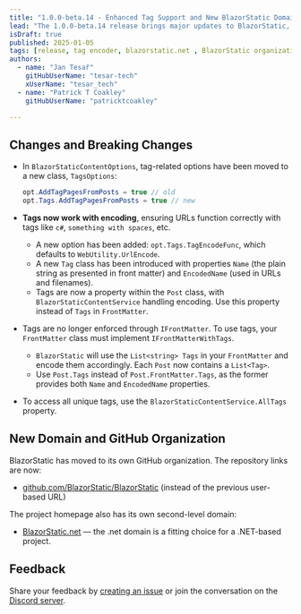 ```yaml
---
title: "1.0.0-beta.14 - Enhanced Tag Support and New BlazorStatic Domain"
lead: "The 1.0.0-beta.14 release brings major updates to BlazorStatic, with enhanced tag encoding, reorganized options, and a dedicated new GitHub organization and domain."
isDraft: true
published: 2025-01-05
tags: [release, tag encoder, blazorstatic.net , BlazorStatic organization]
authors:
  - name: "Jan Tesař"
    gitHubUserName: "tesar-tech"
    xUserName: "tesar_tech"
  - name: "Patrick T Coakley"
    gitHubUserName: "patricktcoakley"

---
```


## Changes and Breaking Changes

- In `BlazorStaticContentOptions`, tag-related options have been moved to a new class, `TagsOptions`:

    ```csharp
    opt.AddTagPagesFromPosts = true // old
    opt.Tags.AddTagPagesFromPosts = true // new
    ```

- **Tags now work with encoding**, ensuring URLs function correctly with tags like `c#`, `something with spaces`, etc.
    - A new option has been added: `opt.Tags.TagEncodeFunc`, which defaults to `WebUtility.UrlEncode`.
    - A new `Tag` class has been introduced with properties `Name` (the plain string as presented in front matter) and `EncodedName` (used in URLs and filenames).
    - Tags are now a property within the `Post` class, with `BlazorStaticContentService` handling encoding. Use this property instead of `Tags` in `FrontMatter`.

- Tags are no longer enforced through `IFrontMatter`. To use tags, your `FrontMatter` class must implement `IFrontMatterWithTags`.
    - `BlazorStatic` will use the `List<string> Tags` in your `FrontMatter` and encode them accordingly. Each `Post` now contains a `List<Tag>`.
    - Use `Post.Tags` instead of `Post.FrontMatter.Tags`, as the former provides both `Name` and `EncodedName` properties.

- To access all unique tags, use the `BlazorStaticContentService.AllTags` property.


## New Domain and GitHub Organization

BlazorStatic has moved to its own GitHub organization. The repository links are now:

- [github.com/BlazorStatic/BlazorStatic](https://github.com/BlazorStatic/BlazorStatic) (instead of the previous user-based URL)

The project homepage also has its own second-level domain:

- [BlazorStatic.net](https://blazorstatic.net) — the .net domain is a fitting choice for a .NET-based project.

## Feedback

Share your feedback by [creating an issue](https://github.com/BlazorStatic/BlazorStatic/issues/new) or join the conversation on the [Discord server](https://discord.gg/DsAXsMuEbx).

